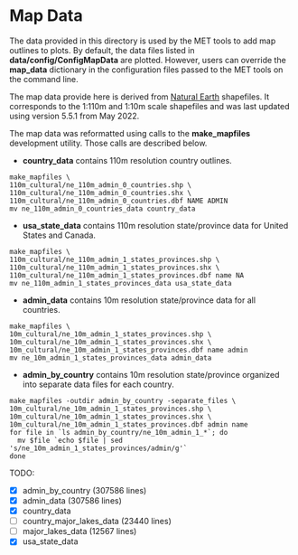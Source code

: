 Map Data
========

The data provided in this directory is used by the MET tools to add map outlines to plots. By default, the data files listed in **data/config/ConfigMapData** are plotted. However, users can override the **map_data** dictionary in the configuration files passed to the MET tools on the command line.

The map data provide here is derived from [Natural Earth](https://www.naturalearthdata.com/) shapefiles. It corresponds to the 1:110m and 1:10m scale shapefiles and was last updated using version 5.5.1 from May 2022.

The map data was reformatted using calls to the **make_mapfiles** development utility. Those calls are described below.

- **country_data** contains 110m resolution country outlines.
```
make_mapfiles \
110m_cultural/ne_110m_admin_0_countries.shp \
110m_cultural/ne_110m_admin_0_countries.shx \
110m_cultural/ne_110m_admin_0_countries.dbf NAME ADMIN
mv ne_110m_admin_0_countries_data country_data
```
- **usa_state_data** contains 110m resolution state/province data for United States and Canada.
```
make_mapfiles \
110m_cultural/ne_110m_admin_1_states_provinces.shp \
110m_cultural/ne_110m_admin_1_states_provinces.shx \
110m_cultural/ne_110m_admin_1_states_provinces.dbf name NA
mv ne_110m_admin_1_states_provinces_data usa_state_data
``` 
- **admin_data** contains 10m resolution state/province data for all countries.
```
make_mapfiles \
10m_cultural/ne_10m_admin_1_states_provinces.shp \
10m_cultural/ne_10m_admin_1_states_provinces.shx \
10m_cultural/ne_10m_admin_1_states_provinces.dbf name admin
mv ne_10m_admin_1_states_provinces_data admin_data
```
- **admin_by_country** contains 10m resolution state/province organized into separate data files for each country.
```
make_mapfiles -outdir admin_by_country -separate_files \
10m_cultural/ne_10m_admin_1_states_provinces.shp \
10m_cultural/ne_10m_admin_1_states_provinces.shx \
10m_cultural/ne_10m_admin_1_states_provinces.dbf admin name
for file in `ls admin_by_country/ne_10m_admin_1_*`; do
  mv $file `echo $file | sed 's/ne_10m_admin_1_states_provinces/admin/g'`
done
```

TODO:
- [x] admin_by_country (307586 lines)
- [x] admin_data (307586 lines)
- [x] country_data
- [ ] country_major_lakes_data (23440 lines)
- [ ] major_lakes_data (12567 lines)
- [x] usa_state_data
